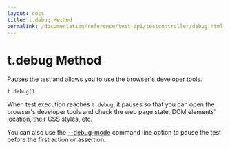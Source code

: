 ```yaml
---
layout: docs
title: t.debug Method
permalink: /documentation/reference/test-api/testcontroller/debug.html
---
```

# t.debug Method

Pauses the test and allows you to use the browser's developer tools.

```text
t.debug()
```

When test execution reaches `t.debug`, it pauses so that you can open the browser's developer tools
and check the web page state, DOM elements' location, their CSS styles, etc.

You can also use the [--debug-mode](../../command-line-interface.md#-d---debug-mode)
command line option to pause the test before the first action or assertion.
